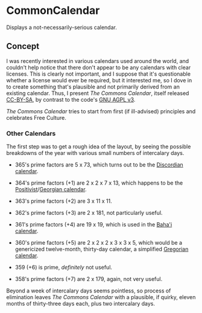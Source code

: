 # CommonCalendar
Displays a not-necessarily-serious calendar.

## Concept

I was recently interested in various calendars used around the world, and couldn't help notice that there don't appear to be any calendars with clear licenses.  This is clearly not important, and I suppose that it's questionable whether a license would ever be required, but it interested me, so I dove in to create something that's plausible and not primarily derived from an existing calendar.  Thus, I present _The Commons Calendar_, itself released [CC-BY-SA](http://creativecommons.org/licenses/by-sa/4.0/legalcode), by contrast to the code's [GNU AGPL v3](https://opensource.org/licenses/agpl-3.0).

_The Commons Calendar_ tries to start from first (if ill-advised) principles and celebrates Free Culture.

### Other Calendars

The first step was to get a rough idea of the layout, by seeing the possible breakdowns of the year with various small numbers of intercalary days.

 - 365's prime factors are 5 x 73, which turns out to be the [Discordian calendar](https://en.wikipedia.org/wiki/Discordian_calendar).
 
 - 364's prime factors (+1) are 2 x 2 x 7 x 13, which happens to be the [Positivist](https://en.wikipedia.org/wiki/Positivist_calendar)/[Georgian calendar](https://en.wikipedia.org/wiki/Hugh_Jones_%28professor%29#Georgian_Calendar_.28Pancronometer.29).

 - 363's prime factors (+2) are 3 x 11 x 11.

 - 362's prime factors (+3) are 2 x 181, not particularly useful.

 - 361's prime factors (+4) are 19 x 19, which is used in the [Baha'i calendar](https://en.wikipedia.org/wiki/Bah%C3%A1'%C3%AD_calendar).

 - 360's prime factors (+5) are 2 x 2 x 2 x 3 x 3 x 5, which would be a genericized twelve-month, thirty-day calendar, a simplified [Gregorian calendar](https://en.wikipedia.org/wiki/Gregorian_calendar).

 - 359 (+6) is prime, _definitely_ not useful.

 - 358's prime factors (+7) are 2 x 179, again, not very useful.

Beyond a week of intercalary days seems pointless, so process of elimination leaves _The Commons Calendar_ with a plausible, if quirky, eleven months of thirty-three days each, plus two intercalary days.



